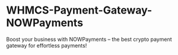 # WHMCS-Payment-Gateway-NOWPayments
Boost your business with NOWPayments – the best crypto payment gateway for effortless payments!
